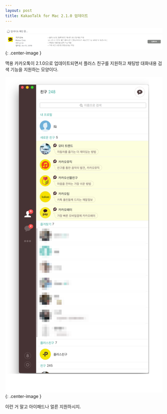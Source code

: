 ```yaml
---
layout: post
title: KakaoTalk for Mac 2.1.0 업데이트
---
```


![업데이트 로그](/Resources/2016-06-17/kakaotalk_for_mac_210.png){: .center-image }

맥용 카카오톡이 2.1.0으로 업데이트되면서 플러스 친구를 지원하고 채팅방 대화내용 검색 기능을 지원하는 모양이다.

![플친 추가됨](/Resources/2016-06-17/kakaotalk_for_mac_plusfriends.png){: .center-image }

이런 거 말고 아이패드나 얼른 지원하시지.
